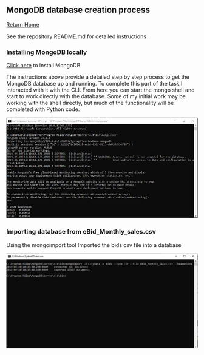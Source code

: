 ## MongoDB database creation process
[Return Home](index.md)

See the repository README.md for detailed instructions

### Installing MongoDB locally
[Click here](https://docs.mongodb.com/manual/tutorial/install-mongodb-on-windows/#install-mdb-edition) to install MongoDB

The instructions above provide a detailed step by step process to get the MongoDB database up and running. To complete this part of the task I interacted with it with the CLI. From here you can start the mongo shell and start to work directly with the database. Some of my initial work may be working with the shell directly, but much of the functionality will be completed with Python code.

![Mongo shell with successful connection to the data base](mongoshell.JPG)

### Importing database from eBid_Monthly_sales.csv
Using the mongoimport tool Imported the bids csv file into a database

![mongoimport tool](mongoimport.JPG)

